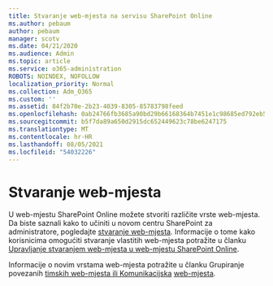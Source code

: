 ```yaml
---
title: Stvaranje web-mjesta na servisu SharePoint Online
ms.author: pebaum
author: pebaum
manager: scotv
ms.date: 04/21/2020
ms.audience: Admin
ms.topic: article
ms.service: o365-administration
ROBOTS: NOINDEX, NOFOLLOW
localization_priority: Normal
ms.collection: Adm_O365
ms.custom: ''
ms.assetid: 84f2b70e-2b23-4039-8305-85783798feed
ms.openlocfilehash: 0ab24766fb3685a90bd29b66168364b7451e1c98685ed792eb595bec9cb1b0ac
ms.sourcegitcommit: b5f7da89a650d2915dc652449623c78be6247175
ms.translationtype: MT
ms.contentlocale: hr-HR
ms.lasthandoff: 08/05/2021
ms.locfileid: "54032226"
---
```

# <a name="create-a-site"></a>Stvaranje web-mjesta

U web-mjestu SharePoint Online možete stvoriti različite vrste web-mjesta. Da biste saznali kako to učiniti u novom centru SharePoint za administratore, pogledajte [stvaranje web-mjesta](https://go.microsoft.com/fwlink/?linkid=866295). Informacije o tome kako korisnicima omogućiti stvaranje vlastitih web-mjesta potražite u članku [Upravljanje stvaranjem web-mjesta u web-mjestu SharePoint Online](https://go.microsoft.com/fwlink/?linkid=866296).
 
Informacije o novim vrstama web-mjesta potražite u članku Grupiranje povezanih [timskih web-mjesta ili Komunikacijska](https://go.microsoft.com/fwlink/?linkid=866292) [web-mjesta](https://go.microsoft.com/fwlink/?linkid=866294).
    


